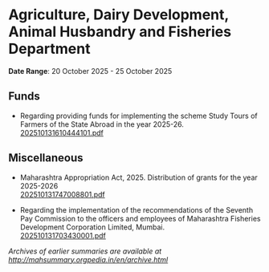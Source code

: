 # Agriculture, Dairy Development, Animal Husbandry and Fisheries Department

**Date Range**: 20 October 2025 - 25 October 2025


## Funds
- Regarding providing funds for implementing the scheme Study Tours of Farmers of the State Abroad in the year 2025-26.\
  [202510131610444101.pdf](https://gr.maharashtra.gov.in/Site/Upload/Government%20Resolutions/English/202510131610444101.pdf)

## Miscellaneous
- Maharashtra Appropriation Act, 2025. Distribution of grants for the year 2025-2026\
  [202510131747008801.pdf](https://gr.maharashtra.gov.in/Site/Upload/Government%20Resolutions/English/202510131747008801.pdf)

- Regarding the implementation of the recommendations of the Seventh Pay Commission to the officers and employees of Maharashtra Fisheries Development Corporation Limited, Mumbai.\
  [202510131703430001.pdf](https://gr.maharashtra.gov.in/Site/Upload/Government%20Resolutions/English/202510131703430001.pdf)


*Archives of earlier summaries are available at http://mahsummary.orgpedia.in/en/archive.html*